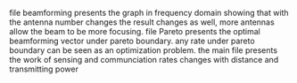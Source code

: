 file beamforming presents the graph in frequency domain showing that with the antenna number changes 
the result changes as well, more antennas allow the beam to be more focusing.
file Pareto presents the optimal beamforming vector under pareto boundary. any rate under pareto boundary can be seen as an optimization problem.
the main file presents the work of sensing and communciation rates changes with distance and transmitting power
